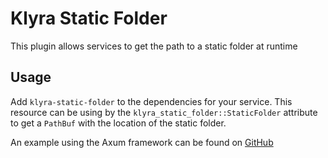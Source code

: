 # Klyra Static Folder
This plugin allows services to get the path to a static folder at runtime

## Usage
Add `klyra-static-folder` to the dependencies for your service. This resource can be using by the `klyra_static_folder::StaticFolder` attribute to get a `PathBuf` with the location of the static folder.

An example using the Axum framework can be found on [GitHub](https://github.com/klyra-hq/examples/tree/main/axum/websocket)
